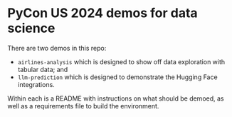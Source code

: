 # PyCon US 2024 demos for data science

There are two demos in this repo:
* `airlines-analysis` which is designed to show off data exploration with tabular data; and
* `llm-prediction` which is designed to demonstrate the Hugging Face integrations.

Within each is a README with instructions on what should be demoed, as well as a requirements file to build the environment.
